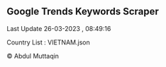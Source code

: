 

## Google Trends Keywords Scraper 
 
Last Update 26-03-2023 , 08:49:16

Country List :
VIETNAM.json



© Abdul Muttaqin 
